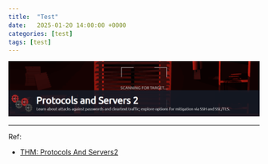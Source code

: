 ```yaml
---
title:  "Test"
date:   2025-01-20 14:00:00 +0000
categories: [test]
tags: [test]
---
```


![image](/assets/img/protocols-servers12.png)

---
Ref: 

- [THM: Protocols And Servers2](https://tryhackme.com/room/protocolsandservers2)

